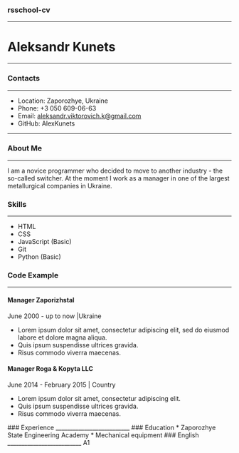 ### rsschool-cv
______________________
# Aleksandr Kunets
______________________
### Contacts
______________________
* Location: Zaporozhye, Ukraine
* Phone: +3 050 609-06-63
* Email: aleksandr.viktorovich.k@gmail.com
* GitHub: AlexKunets
____________________________
### About Me
_____________________________
I am a novice programmer who decided to move to another industry - the so-called switcher. 
At the moment I work as a manager in one of the largest metallurgical companies in Ukraine. 
### Skills
_______________________________
* HTML
* CSS
* JavaScript (Basic)
* Git
* Python (Basic)
### Code Example
_______________________________
<div>
                <h4 class="work-position">Manager <span class="organization">Zaporizhstal</span> </h4>
                <p class="period">June 2000 - up to now   <span class="line">|</span>Ukraine</p>
                <ul class="work-list">
                    <li class="work-list-item">Lorem ipsum dolor sit amet, consectetur adipiscing elit, sed do eiusmod labore et dolore magna aliqua. </li>
                    <li class="work-list-item">Quis ipsum suspendisse ultrices gravida.</li>
                    <li class="work-list-item">Risus commodo viverra maecenas. </li>
                </ul>
            </div>
            <!--Company 3-->
            <div>
                <h4 class="work-position">Manager <span class="organization">Roga & Kopyta LLC</span></h4>
                <p class="period">June 2014 - February 2015   <span class="line">|</span>   Country</p>
                <ul class="work-list">
                    <li class="work-list-item">Lorem ipsum dolor sit amet, consectetur adipiscing elit. </li>
                    <li class="work-list-item">Quis ipsum suspendisse ultrices gravida.</li>
                    <li class="work-list-item">Risus commodo viverra maecenas. </li>
                </ul>
</div>
### Experience
__________________________
### Education
* Zaporozhye State Engineering Academy
* Mechanical equipment
### English
__________________________
A1
